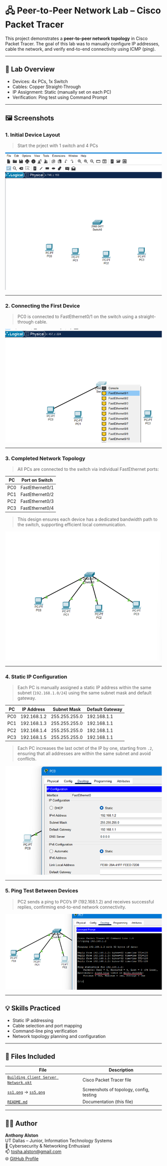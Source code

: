 # 🖧 Peer-to-Peer Network Lab – Cisco Packet Tracer

This project demonstrates a **peer-to-peer network topology** in Cisco Packet Tracer. The goal of this lab was to manually configure IP addresses, cable the network, and verify end-to-end connectivity using ICMP (ping).

---

## 🧰 Lab Overview

- Devices: 4x PCs, 1x Switch
- Cables: Copper Straight-Through
- IP Assignment: Static (manually set on each PC)
- Verification: Ping test using Command Prompt

---

## 🖼️ Screenshots

### 1. Initial Device Layout
> Start the prject with 1 switch and 4 PCs

![Device layout](ss1.png)

---

### 2. Connecting the First Device
> PC0 is connected to FastEthernet0/1 on the switch using a straight-through cable.


![First cable connection](ss2.png)

---

### 3. Completed Network Topology
> All PCs are connected to the switch via individual FastEthernet ports:

| PC  | Port on Switch     |
|-----|--------------------|
| PC0 | FastEthernet0/1    |
| PC1 | FastEthernet0/2    |
| PC2 | FastEthernet0/3    |
| PC3 | FastEthernet0/4    |

> This design ensures each device has a dedicated bandwidth path to the switch, supporting efficient local communication.

![Full topology cabled](SS3.png)

---

### 4. Static IP Configuration
> Each PC is manually assigned a static IP address within the same subnet (`192.168.1.0/24`) using the same subnet mask and default gateway.

| PC  | IP Address     | Subnet Mask     | Default Gateway |
|-----|----------------|------------------|------------------|
| PC0 | 192.168.1.2    | 255.255.255.0    | 192.168.1.1      |
| PC1 | 192.168.1.3    | 255.255.255.0    | 192.168.1.1      |
| PC2 | 192.168.1.4    | 255.255.255.0    | 192.168.1.1      |
| PC3 | 192.168.1.5    | 255.255.255.0    | 192.168.1.1      |

> Each PC increases the last octet of the IP by one, starting from `.2`, ensuring that all addresses are within the same subnet and avoid conflicts.

![IP configuration](ss4.png)

---

### 5. Ping Test Between Devices
>PC2 sends a ping to PC0’s IP (192.168.1.2) and receives successful replies, confirming end-to-end network connectivity.

![Ping results](ss5.png)


---

## 💡 Skills Practiced

- Static IP addressing
- Cable selection and port mapping
- Command-line ping verification
- Network topology planning and configuration

---

## 📂 Files Included

| File | Description |
|------|-------------|
| [`Building Client Server Network.pkt`](./Building%20Client%20Server%20Network.pkt) | Cisco Packet Tracer file |
| [`ss1.png`](./ss1.png) → [`ss5.png`](./ss5.png) | Screenshots of topology, config, testing |
| [`README.md`](./README.md) | Documentation (this file) |


---

## 👨‍💻 Author

**Anthony Alston**  
UT Dallas – Junior, Information Technology Systems  
🔐 Cybersecurity & Networking Enthusiast  
📫 tosha.alston@gmail.com  
🌐 [GitHub Profile](https://github.com/AnthonyAAlston)
